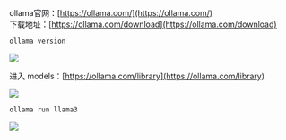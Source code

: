 <font style="color:rgb(20, 20, 24);">ollama官网：</font>[https://ollama.com/](https://ollama.com/)  
<font style="color:rgb(20, 20, 24);">下载地址：</font>[https://ollama.com/download](https://ollama.com/download)

```python
ollama version
```

![](https://cdn.nlark.com/yuque/0/2025/png/2639475/1737015324912-d22f5c6b-3723-4200-abb4-68743858171d.png)

进入 models：[https://ollama.com/library](https://ollama.com/library)

![](https://cdn.nlark.com/yuque/0/2025/png/2639475/1737015421681-b59be25b-9e26-4181-9d2d-bc3ed5ddacae.png)

```python
ollama run llama3
```

![](https://cdn.nlark.com/yuque/0/2025/png/2639475/1737015366834-00e0d940-10be-464d-9c4e-1da279b2c9cf.png)


